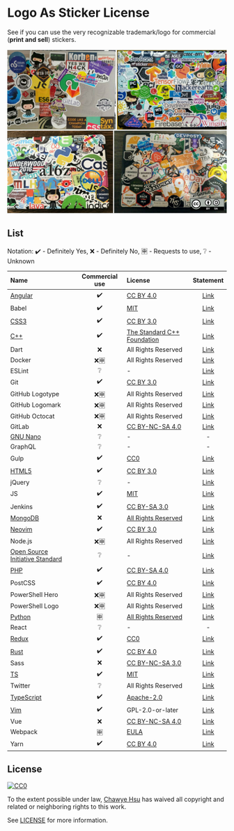 # Logo As Sticker License

See if you can use the very recognizable trademark/logo for commercial (**print and sell**) stickers.

![ah!](banner.jpg)

## List

Notation: ✔️ - Definitely Yes, ❌ - Definitely No, 🈸 - Requests to use, ❔ - Unknown

| Name | Commercial use | License | Statement |
|:-----|:--------------:|:--------|:---------:|
| [Angular](https://angular.io/assets/images/logos/angular/angular.svg) | ✔️ | [CC BY 4.0](https://creativecommons.org/licenses/by/4.0/) | [Link](https://angular.io/presskit) |
| Babel | ✔️ | [MIT](https://github.com/babel/logo/blob/master/LICENSE) | [Link](https://github.com/babel/logo) |
| [CSS3](https://upload.wikimedia.org/wikipedia/commons/thumb/d/d5/CSS3_logo_and_wordmark.svg/544px-CSS3_logo_and_wordmark.svg.png) | ✔️ | [CC BY 3.0](https://creativecommons.org/licenses/by/3.0/) | [Link](https://www.w3.org/html/logo/) |
| [C++](https://raw.githubusercontent.com/isocpp/logos/master/cpp_logo.png) | ✔️ | [The Standard C++ Foundation](https://isocpp.org/home/terms-of-use) | [Link](https://github.com/isocpp/logos) |
| Dart | ❌ | All Rights Reserved | [Link](https://dart.dev/brand#specific-rules-for-proper-usage-of-the-dart-trademarks) |
| Docker |❌🈸 | All Rights Reserved | [Link](https://www.docker.com/legal/trademark-guidelines) |
| ESLint | ❔ | - | [Link](https://js.foundation/about/governance/trademark-policy) |
| Git | ✔️ | [CC BY 3.0](https://creativecommons.org/licenses/by/3.0/) | [Link](https://git-scm.com/downloads/logos) |
| GitHub Logotype | ❌🈸 | All Rights Reserved | [Link](https://github.com/logos) |
| GitHub Logomark | ❌🈸 | All Rights Reserved | [Link](https://github.com/logos) |
| GitHub Octocat | ❌🈸 | All Rights Reserved | [Link](https://github.com/logos) |
| GitLab | ❌ | [CC BY-NC-SA 4.0](https://creativecommons.org/licenses/by-nc-sa/4.0/) | [Link](https://gitlab.com/gitlab-com/gitlab-artwork) |
| [GNU Nano](https://upload.wikimedia.org/wikipedia/commons/thumb/8/8a/Gnu-nano.svg/384px-Gnu-nano.svg.png) | ❔ | - | - |
| GraphQL | ❔ | - | - |
| Gulp | ✔️ | [CC0](https://creativecommons.org/publicdomain/zero/1.0/) | [Link](https://github.com/gulpjs/artwork) |
| [HTML5](https://upload.wikimedia.org/wikipedia/commons/thumb/6/61/HTML5_logo_and_wordmark.svg/768px-HTML5_logo_and_wordmark.svg.png) | ✔️ | [CC BY 3.0](https://creativecommons.org/licenses/by/3.0/) | [Link](https://www.w3.org/html/logo/) |
| jQuery | ❔ | - | [Link](https://js.foundation/about/governance/trademark-policy) |
| JS | ✔️ | [MIT](https://github.com/voodootikigod/logo.js/blob/master/LICENSE) | [Link](https://github.com/voodootikigod/logo.js) |
| Jenkins | ✔️ | [CC BY-SA 3.0](https://creativecommons.org/licenses/by-sa/3.0/) | [Link](https://wiki.jenkins.io/display/JENKINS/Logo) |
| [MongoDB](https://webassets.mongodb.com/_com_assets/cms/mongodb-logo-rgb-j6w271g1xn.jpg) | ❌ | [All Rights Reserved](https://www.mongodb.com/legal/trademark-usage-guidelines) | [Link](https://www.mongodb.com/brand-resources) |
| [Neovim](https://upload.wikimedia.org/wikipedia/commons/thumb/4/4f/Neovim-logo.svg/1113px-Neovim-logo.svg.png) | ✔️ | [CC BY 3.0](https://creativecommons.org/licenses/by/3.0/) | [Link](https://commons.wikimedia.org/wiki/File:Neovim-logo.svg) |
| Node.js | ❌🈸 | All Rights Reserved | [Link](https://nodejs.org/en/about/trademark/) |
| [Open Source Initiative Standard](https://opensource.org/files/osi_standard_logo_0.png) | ❔ | - | [Link](https://opensource.org/logo-usage-guidelines) |
| [PHP](https://www.php.net/images/logos/new-php-logo.svg) | ✔️ | [CC BY-SA 4.0](https://creativecommons.org/licenses/by-sa/4.0/) | [Link](https://www.php.net/download-logos.php) |
| PostCSS | ✔️ | [CC BY 4.0](https://creativecommons.org/licenses/by/4.0/) | [Link](https://github.com/postcss/brand) |
| PowerShell Hero | ❌🈸 | All Rights Reserved | [Link](https://docs.microsoft.com/en-us/powershell/scripting/community/digital-art) |
| PowerShell Logo | ❌🈸 | All Rights Reserved | [Link](https://docs.microsoft.com/en-us/powershell/scripting/community/digital-art) |
| [Python](https://www.python.org/static/community_logos/python-logo-master-v3-TM.png) | 🈸 | [All Rights Reserved](https://www.python.org/psf/trademarks/#unaltered-logos) | [Link](https://www.python.org/psf/trademarks/) |
| React | ❔ | - | - |
| [Redux](https://raw.githubusercontent.com/reduxjs/redux/master/logo/logo.png) | ✔️ | [CC0](https://creativecommons.org/publicdomain/zero/1.0/) | [Link](https://github.com/reduxjs/redux/tree/master/logo) |
| [Rust](https://raw.githubusercontent.com/rust-lang/rust-artwork/master/logo/rust-logo-512x512-blk.png) | ✔️ | [CC BY 4.0](https://creativecommons.org/licenses/by/4.0/) | [Link](https://github.com/rust-lang/rust-artwork) |
| Sass | ❌ | [CC BY-NC-SA 3.0](https://creativecommons.org/licenses/by-nc-sa/3.0/) | [Link](http://sass-lang.com/styleguide/brand) |
| [TS](https://raw.githubusercontent.com/remojansen/logo.ts/master/ts.png) | ✔️ | [MIT](https://github.com/remojansen/logo.ts/blob/master/LICENSE) | [Link](https://github.com/remojansen/logo.ts) |
| Twitter | ❔ | All Rights Reserved | [Link](https://about.twitter.com/content/dam/about-twitter/company/brand-resources/en_us/Twitter_Brand_Guidelines_V2_0.pdf) |
| [TypeScript](https://raw.githubusercontent.com/Microsoft/TypeScript/master/doc/logo.svg) | ✔️ | [Apache-2.0](https://github.com/Microsoft/TypeScript/blob/master/LICENSE.txt) | [Link](https://github.com/Microsoft/TypeScript/blob/master/LICENSE.txt) |
| [Vim](https://upload.wikimedia.org/wikipedia/commons/thumb/9/9f/Vimlogo.svg/816px-Vimlogo.svg.png) | ✔️ | GPL-2.0-or-later | [Link](https://commons.wikimedia.org/wiki/File:Vimlogo.svg) |
| Vue | ❌ | [CC BY-NC-SA 4.0](https://creativecommons.org/licenses/by-nc-sa/4.0/) | [Link](https://github.com/vuejs/art) |
| Webpack | 🈸 | [EULA](https://github.com/webpack/media/blob/master/LICENSE) | [Link](https://github.com/webpack/media) |
| Yarn | ✔️ | [CC BY 4.0](https://creativecommons.org/licenses/by/4.0/) | [Link](https://github.com/yarnpkg/assets) |

## License

[![CC0](https://i.creativecommons.org/p/zero/1.0/88x31.png)](https://creativecommons.org/publicdomain/zero/1.0/)

To the extent possible under law, [Chawye Hsu](https://twitter.com/chawyehsu) has waived all copyright and related or neighboring rights to this work.

See [LICENSE](LICENSE) for more information.
